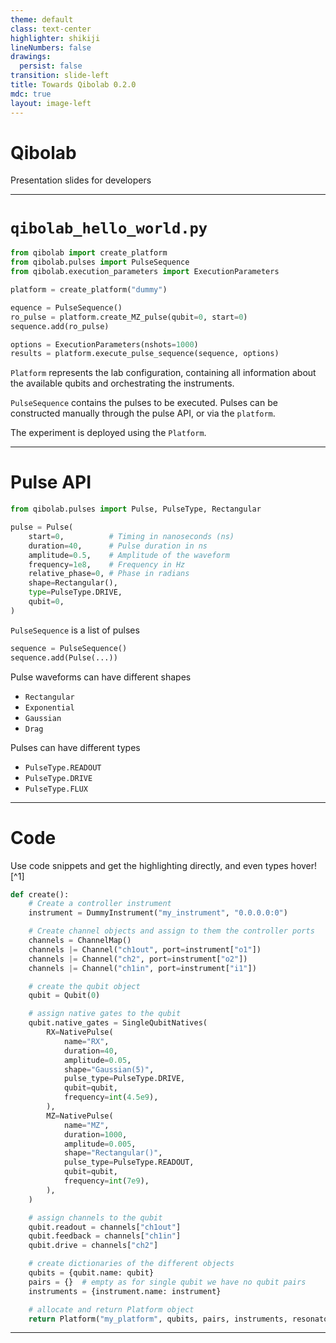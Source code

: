 ```yaml
---
theme: default
class: text-center
highlighter: shikiji
lineNumbers: false
drawings:
  persist: false
transition: slide-left
title: Towards Qibolab 0.2.0
mdc: true
layout: image-left
---
```


# Qibolab

Presentation slides for developers

---

# `qibolab_hello_world.py`

<div h="full" flex="~ row" gap="lg" p="sm b-20">

<div flex="~ col" p="t-5">

```py {all|5|7-9|11-12}
from qibolab import create_platform
from qibolab.pulses import PulseSequence
from qibolab.execution_parameters import ExecutionParameters

platform = create_platform("dummy")

equence = PulseSequence()
ro_pulse = platform.create_MZ_pulse(qubit=0, start=0)
sequence.add(ro_pulse)

options = ExecutionParameters(nshots=1000)
results = platform.execute_pulse_sequence(sequence, options)
```

</div>

<div flex="~ col justify-center" v="full" p="t-10">

<p v-click="1">

`Platform` represents the lab configuration, containing all information about the available qubits and orchestrating the instruments.

</p>

<p v-click="2">

`PulseSequence` contains the pulses to be executed. 
Pulses can be constructed manually through the pulse API,
or via the `platform`.

</p>

<p v-click="3">

The experiment is deployed using the `Platform`.

</p>

</div>

</div>

---

# Pulse API

<div h="full" flex="~ row" gap="lg" p="sm b-20">

<div flex="~ col" p="t-5">

```py {all|9|10|1}
from qibolab.pulses import Pulse, PulseType, Rectangular

pulse = Pulse(
    start=0,          # Timing in nanoseconds (ns)
    duration=40,      # Pulse duration in ns
    amplitude=0.5,    # Amplitude of the waveform
    frequency=1e8,    # Frequency in Hz
    relative_phase=0, # Phase in radians
    shape=Rectangular(),
    type=PulseType.DRIVE,
    qubit=0,
)
```

<div v-click="3">

`PulseSequence` is a list of pulses

```py
sequence = PulseSequence()
sequence.add(Pulse(...))
```

</div>

</div>

<div flex="~ col justify-center" v="full" p="t-10">

<p v-click="1">

Pulse waveforms can have different shapes

- `Rectangular`
- `Exponential`
- `Gaussian`
- `Drag`

</p>

<p v-click="2">

Pulses can have different types

- `PulseType.READOUT`
- `PulseType.DRIVE`
- `PulseType.FLUX`

</p>

</div>

</div>

---

# Code

Use code snippets and get the highlighting directly, and even types hover![^1]

```py {all|5|1-6|9|all}
def create():
    # Create a controller instrument
    instrument = DummyInstrument("my_instrument", "0.0.0.0:0")

    # Create channel objects and assign to them the controller ports
    channels = ChannelMap()
    channels |= Channel("ch1out", port=instrument["o1"])
    channels |= Channel("ch2", port=instrument["o2"])
    channels |= Channel("ch1in", port=instrument["i1"])

    # create the qubit object
    qubit = Qubit(0)

    # assign native gates to the qubit
    qubit.native_gates = SingleQubitNatives(
        RX=NativePulse(
            name="RX",
            duration=40,
            amplitude=0.05,
            shape="Gaussian(5)",
            pulse_type=PulseType.DRIVE,
            qubit=qubit,
            frequency=int(4.5e9),
        ),
        MZ=NativePulse(
            name="MZ",
            duration=1000,
            amplitude=0.005,
            shape="Rectangular()",
            pulse_type=PulseType.READOUT,
            qubit=qubit,
            frequency=int(7e9),
        ),
    )

    # assign channels to the qubit
    qubit.readout = channels["ch1out"]
    qubit.feedback = channels["ch1in"]
    qubit.drive = channels["ch2"]

    # create dictionaries of the different objects
    qubits = {qubit.name: qubit}
    pairs = {}  # empty as for single qubit we have no qubit pairs
    instruments = {instrument.name: instrument}

    # allocate and return Platform object
    return Platform("my_platform", qubits, pairs, instruments, resonator_type="3D")
```

<arrow v-click="[3, 4]" x1="400" y1="420" x2="230" y2="330" color="#564" width="3" arrowSize="1" />

---